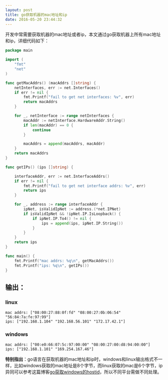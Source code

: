 ```yaml
---
layout: post
title: go获取机器的mac地址和ip
date: 2016-05-20 23:44:32
---
```


开发中常需要获取机器的mac地址或者ip，本文通过go获取机器上所有mac地址和ip，详细代码如下：

```go
package main

import (
    "fmt"
    "net"
)

func getMacAddrs() (macAddrs []string) {
    netInterfaces, err := net.Interfaces()
    if err != nil {
        fmt.Printf("fail to get net interfaces: %v", err)
        return macAddrs
    }

    for _, netInterface := range netInterfaces {
        macAddr := netInterface.HardwareAddr.String()
        if len(macAddr) == 0 {
            continue
        }

        macAddrs = append(macAddrs, macAddr)
    }
    return macAddrs
}

func getIPs() (ips []string) {

    interfaceAddr, err := net.InterfaceAddrs()
    if err != nil {
        fmt.Printf("fail to get net interface addrs: %v", err)
        return ips
    }

    for _, address := range interfaceAddr {
        ipNet, isValidIpNet := address.(*net.IPNet)
        if isValidIpNet && !ipNet.IP.IsLoopback() {
            if ipNet.IP.To4() != nil {
                ips = append(ips, ipNet.IP.String())
            }
        }
    }
    return ips
}

func main() {
    fmt.Printf("mac addrs: %q\n", getMacAddrs())
    fmt.Printf("ips: %q\n", getIPs())
}
```

## 输出：

### linux

    mac addrs: ["08:00:27:88:0f:fd" "08:00:27:0b:06:54" "56:84:7a:fe:97:99"]
    ips: ["192.168.1.104" "192.168.56.101" "172.17.42.1"]

### windows

    mac addrs: ["00:e0:66:07:5c:97:00:00" "08:00:27:00:d8:94:00:00"]
    ips: ["192.168.1.101" "169.254.167.46"]

**特别指出**：go语言在获取机器的mac地址和ip时，windows和linux输出格式不一样，比如windows获取的mac地址是8个字节，而linux获取的mac是6个字节，ip异同可以参考这篇博客[go获取windows的hostid](/_posts/2016-05-19-get-hostid-from-windows.md)，所以不同平台需做不同处理。
